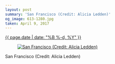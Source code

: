 ```yaml
---
layout: post
summary: 'San Francisco (Credit: Alicia Ledden)'
og_image: 613-1280.jpg
taken: April 9, 2017
---
```


<div class="post">
 <time>
  <a href="/613">
   {{ page.date | date: "%B %-d, %Y" }}
  </a>
 </time>
 <a href="/613">
  <figure data-taken="4/9/2017">
   <img alt="San Francisco (Credit: Alicia Ledden)" sizes="(min-width: 700px) 50vw, calc(100vw - 2rem)" src="{{ site.assets_url }}/613-640.jpg" srcset="{{ site.assets_url }}/613-320.jpg 320w, {{ site.assets_url }}/613-640.jpg 640w, {{ site.assets_url }}/613-960.jpg 960w, {{ site.assets_url }}/613-1280.jpg 1280w"/>
  </figure>
 </a>
 <span>
  San Francisco (Credit: Alicia Ledden)
 </span>
</div>
